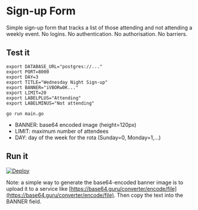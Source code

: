 # Sign-up Form

Simple sign-up form that tracks a list of those attending and not attending a weekly event.
No logins. No authentication. No authorisation. No barriers.

## Test it
```
export DATABASE_URL="postgres://..."
export PORT=8000
export DAY=3
export TITLE="Wednesday Night Sign-up"
export BANNER="iVBORw0K..."
export LIMIT=20
export LABELPLUS="Attending"
export LABELMINUS="Not attending"

go run main.go
```

- BANNER: base64 encoded image (height=120px)
- LIMIT: maximum number of attendees
- DAY: day of the week for the rota (Sunday=0, Monday=1,...)

## Run it

[![Deploy](https://www.herokucdn.com/deploy/button.svg)](https://heroku.com/deploy)

Note: a simple way to generate the base64-encoded banner image is to upload it to a service like [https://base64.guru/converter/encode/file](https://base64.guru/converter/encode/file). Then copy the text into the BANNER field.
